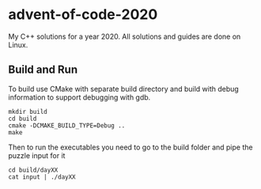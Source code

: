 # advent-of-code-2020

My C++ solutions for a year 2020. All solutions and guides are done on Linux.

## Build and Run

To build use CMake with separate build directory and build with debug
information to support debugging with gdb.

```
mkdir build
cd build
cmake -DCMAKE_BUILD_TYPE=Debug ..
make
```

Then to run the executables you need to go to the build folder and pipe the
puzzle input for it

```
cd build/dayXX
cat input | ./dayXX
```
